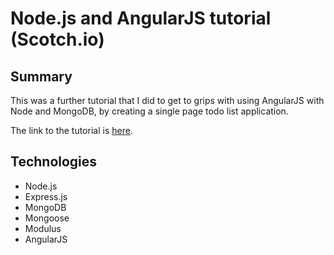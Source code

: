 # Node.js and AngularJS tutorial (Scotch.io)

## Summary

This was a further tutorial that I did to get to grips with using AngularJS with Node and MongoDB, by creating a single page todo list application.

The link to the tutorial is [here](https://scotch.io/tutorials/creating-a-single-page-todo-app-with-node-and-angular).

## Technologies

- Node.js
- Express.js
- MongoDB
- Mongoose
- Modulus
- AngularJS
